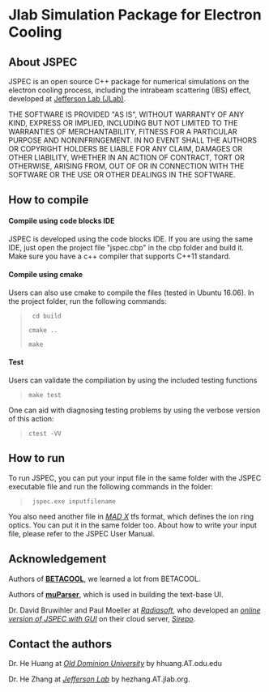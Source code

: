 # Jlab Simulation Package for Electron Cooling

## About JSPEC
JSPEC is an open source C++ package for numerical simulations on the electron cooling process, including the intrabeam scattering (IBS) effect, developed at [Jefferson Lab (JLab)](http://www.jlab.org). 



THE SOFTWARE IS PROVIDED "AS IS", WITHOUT WARRANTY OF ANY KIND, EXPRESS OR IMPLIED, INCLUDING BUT NOT LIMITED TO THE WARRANTIES OF MERCHANTABILITY, FITNESS FOR A PARTICULAR PURPOSE AND NONINFRINGEMENT. IN NO EVENT SHALL THE AUTHORS OR COPYRIGHT HOLDERS BE LIABLE FOR ANY CLAIM, DAMAGES OR OTHER LIABILITY, WHETHER IN AN ACTION OF CONTRACT, TORT OR OTHERWISE, ARISING FROM, OUT OF OR IN CONNECTION WITH THE SOFTWARE OR THE USE OR OTHER DEALINGS IN THE SOFTWARE.

## How to compile
#### Compile using code blocks IDE

JSPEC is developed using the code blocks IDE. If you are using the same IDE, just open the project file "jspec.cbp" in the cbp folder and build it. Make sure you have a c++ compiler that supports C++11 standard. 

#### Compile using cmake

Users can also use cmake to compile the files (tested in Ubuntu 16.06). In the project folder, run the following commands:

> ` cd build` 
>
> `cmake ..`
>
> `make`

#### Test

Users can validate the compiliation by using the included testing functions

> `make test`

One can aid with diagnosing testing problems by using the verbose version of this action:

> `ctest -VV`

## How to run

To run JSPEC, you can put your input file in the same folder with the JSPEC executable file and run the following commands in the folder:

> ` jspec.exe inputfilename` 

You also need another file in [*MAD X*](https://madx.web.cern.ch/madx/) tfs format, which defines the ion ring optics. You can put it in the same folder too. About how to write your input file, please refer to the JSPEC User Manual. 

## Acknowledgement

Authors of [**BETACOOL**](http://betacool.jinr.ru/), we learned a lot from BETACOOL. 

Authors of [**muParser**](http://beltoforion.de/article.php?a=muparser),  which is used in building the text-base UI. 

Dr. David Bruwihler and Paul Moeller at [*Radiasoft*](http://radiasoft.net/), who developed an [*online version of JSPEC with GUI*](https://beta.sirepo.com/#/jspec) on their cloud server, [*Sirepo*](https://beta.sirepo.com/). 



## Contact the authors 

Dr. He Huang at [*Old Dominion University*](www.odu.edu) by hhuang.AT.odu.edu

Dr. He Zhang at [*Jefferson Lab*](www.jlab.org) by hezhang.AT.jlab.org. 
